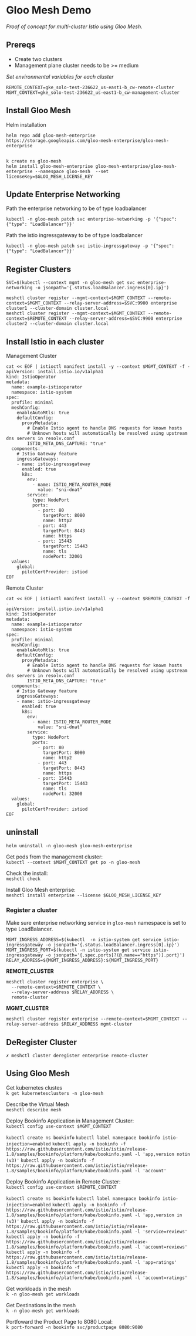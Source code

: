 # Gloo Mesh Demo
_Proof of concept for multi-cluster Istio using Gloo Mesh._

## Prereqs
- Create two clusters
- Management plane cluster needs to be >= medium

_Set environmental variables for each cluster_
```
REMOTE_CONTEXT=gke_solo-test-236622_us-east1-b_cw-remote-cluster
MGMT_CONTEXT=gke_solo-test-236622_us-east1-b_cw-management-cluster
```
## Install Gloo Mesh
Helm installation
```
helm repo add gloo-mesh-enterprise https://storage.googleapis.com/gloo-mesh-enterprise/gloo-mesh-enterprise


k create ns gloo-mesh
helm install gloo-mesh-enterprise gloo-mesh-enterprise/gloo-mesh-enterprise --namespace gloo-mesh  --set licenseKey=$GLOO_MESH_LICENSE_KEY
```

## Update Enterprise Networking
Path the enterprise networking to be of type loadbalancer
```
kubectl -n gloo-mesh patch svc enterprise-networking -p '{"spec": {"type": "LoadBalancer"}}' 
```
Path the istio ingressgateway to be of type loadbalancer
```
kubectl -n gloo-mesh patch svc istio-ingressgateway -p '{"spec": {"type": "LoadBalancer"}}' 
```

## Register Clusters
```
SVC=$(kubectl --context mgmt -n gloo-mesh get svc enterprise-networking -o jsonpath='{.status.loadBalancer.ingress[0].ip}')

meshctl cluster register --mgmt-context=$MGMT_CONTEXT --remote-context=$MGMT_CONTEXT --relay-server-address=$SVC:9900 enterprise cluster1 --cluster-domain cluster.local
meshctl cluster register --mgmt-context=$MGMT_CONTEXT --remote-context=$REMOTE_CONTEXT --relay-server-address=$SVC:9900 enterprise cluster2 --cluster-domain cluster.local
```

## Install Istio in each cluster

Management Cluster
```
cat << EOF | istioctl manifest install -y --context $MGMT_CONTEXT -f -
apiVersion: install.istio.io/v1alpha1
kind: IstioOperator
metadata:
  name: example-istiooperator
  namespace: istio-system
spec:
  profile: minimal
  meshConfig:
    enableAutoMtls: true
    defaultConfig:
      proxyMetadata:
        # Enable Istio agent to handle DNS requests for known hosts
        # Unknown hosts will automatically be resolved using upstream dns servers in resolv.conf
        ISTIO_META_DNS_CAPTURE: "true"
  components:
    # Istio Gateway feature
    ingressGateways:
    - name: istio-ingressgateway
      enabled: true
      k8s:
        env:
          - name: ISTIO_META_ROUTER_MODE
            value: "sni-dnat"
        service:
          type: NodePort
          ports:
            - port: 80
              targetPort: 8080
              name: http2
            - port: 443
              targetPort: 8443
              name: https
            - port: 15443
              targetPort: 15443
              name: tls
              nodePort: 32001
  values:
    global:
      pilotCertProvider: istiod
EOF
```
Remote Cluster
```
cat << EOF | istioctl manifest install -y --context $REMOTE_CONTEXT -f -
apiVersion: install.istio.io/v1alpha1
kind: IstioOperator
metadata:
  name: example-istiooperator
  namespace: istio-system
spec:
  profile: minimal
  meshConfig:
    enableAutoMtls: true
    defaultConfig:
      proxyMetadata:
        # Enable Istio agent to handle DNS requests for known hosts
        # Unknown hosts will automatically be resolved using upstream dns servers in resolv.conf
        ISTIO_META_DNS_CAPTURE: "true"
  components:
    # Istio Gateway feature
    ingressGateways:
    - name: istio-ingressgateway
      enabled: true
      k8s:
        env:
          - name: ISTIO_META_ROUTER_MODE
            value: "sni-dnat"
        service:
          type: NodePort
          ports:
            - port: 80
              targetPort: 8080
              name: http2
            - port: 443
              targetPort: 8443
              name: https
            - port: 15443
              targetPort: 15443
              name: tls
              nodePort: 32000
  values:
    global:
      pilotCertProvider: istiod
EOF
```

## uninstall
```
helm uninstall -n gloo-mesh gloo-mesh-enterprise
```


Get pods from the management cluster:  
`kubectl --context $MGMT_CONTEXT get po -n gloo-mesh`

Check the install:  
`meshctl check`

Install Gloo Mesh enterprise:  
`meshctl install enterprise --license $GLOO_MESH_LICENSE_KEY`

### Register a cluster
Make sure enterprise networking service in `gloo-mesh` namespace is set to type LoadBalancer.
```
MGMT_INGRESS_ADDRESS=$(kubectl  -n istio-system get service istio-ingressgateway -o jsonpath='{.status.loadBalancer.ingress[0].ip}')
MGMT_INGRESS_PORT=$(kubectl -n istio-system get service istio-ingressgateway -o jsonpath='{.spec.ports[?(@.name=="https")].port}')
RELAY_ADDRESS=${MGMT_INGRESS_ADDRESS}:${MGMT_INGRESS_PORT}
```

**REMOTE_CLUSTER**
```
meshctl cluster register enterprise \
  --remote-context=$REMOTE_CONTEXT \
  --relay-server-address $RELAY_ADDRESS \
  remote-cluster 
```

**MGMT_CLUSTER**
```
meshctl cluster register enterprise --remote-context=$MGMT_CONTEXT --relay-server-address $RELAY_ADDRESS mgmt-cluster 
```

## DeRegister Cluster
```
✗ meshctl cluster deregister enterprise remote-cluster
```

<!-- ```
meshctl cluster register enterprise mgmt-cluster --relay-server-address enterprise-networking.gloo-mesh.service.cluster.local:9900
``` -->

## Using Gloo Mesh
Get kubernetes clustes  
`k get kubernetesclusters -n gloo-mesh`

Describe the Virtual Mesh  
`meshctl describe mesh`

Deploy Bookinfo Application in Management Cluster:  
`kubectl config use-context $MGMT_CONTEXT`

`kubectl create ns bookinfo`
`kubectl label namespace bookinfo istio-injection=enabled`
​
`kubectl apply -n bookinfo -f https://raw.githubusercontent.com/istio/istio/release-1.8/samples/bookinfo/platform/kube/bookinfo.yaml -l 'app,version notin (v3)'`
`kubectl apply -n bookinfo -f https://raw.githubusercontent.com/istio/istio/release-1.8/samples/bookinfo/platform/kube/bookinfo.yaml -l 'account'`

Deploy Bookinfo Application in Remote Cluster:  
`kubectl config use-context $REMOTE_CONTEXT`

`kubectl create ns bookinfo`
`kubectl label namespace bookinfo istio-injection=enabled`
​
`kubectl apply -n bookinfo -f https://raw.githubusercontent.com/istio/istio/release-1.8/samples/bookinfo/platform/kube/bookinfo.yaml -l 'app,version in (v3)'` 
`kubectl apply -n bookinfo -f https://raw.githubusercontent.com/istio/istio/release-1.8/samples/bookinfo/platform/kube/bookinfo.yaml -l 'service=reviews'`
`kubectl apply -n bookinfo -f https://raw.githubusercontent.com/istio/istio/release-1.8/samples/bookinfo/platform/kube/bookinfo.yaml -l 'account=reviews'` 
`kubectl apply -n bookinfo -f https://raw.githubusercontent.com/istio/istio/release-1.8/samples/bookinfo/platform/kube/bookinfo.yaml -l 'app=ratings' `
`kubectl apply -n bookinfo -f https://raw.githubusercontent.com/istio/istio/release-1.8/samples/bookinfo/platform/kube/bookinfo.yaml -l 'account=ratings'` 


Get workloads in the mesh  
`k -n gloo-mesh get workloads`

Get Destinations in the mesh  
`k -n gloo-mesh get workloads`


Portfoward the Product Page to 8080 Local:  
`k port-forward -n bookinfo svc/productpage 8080:9080`